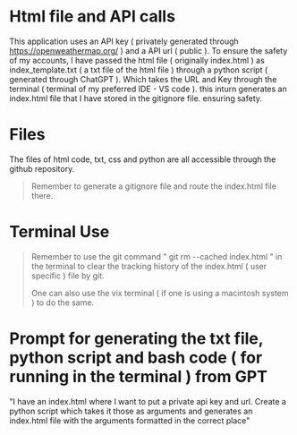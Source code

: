 # Html file and API calls
This application uses an API key ( privately generated through https://openweathermap.org/ ) and a API url ( public ). To ensure the safety of my accounts, I have passed the html file ( originally index.html ) as index_template.txt ( a txt file of the html file ) through a python script ( generated through ChatGPT ). Which takes the URL and Key through the terminal ( terminal of my preferred IDE - VS code ). this inturn generates an index.html file that I have stored in the gitignore file. ensuring safety.

# Files

The files of html code, txt, css and python are all accessible through the github repository. 

> Remember to generate a gitignore file and route the index.html file there.
> 
# Terminal Use
> Remember to use the git command " git rm --cached index.html " in the terminal to clear the tracking history of the index.html ( user specific ) file by git.
> 
> One can also use the vix terminal ( if one is using a macintosh system ) to do the same. 
> 
# Prompt for generating the txt file, python script and bash code ( for running in the terminal ) from GPT 
"I have an index.html where I want to put a private api key and url. Create a python script which takes it those as arguments and generates an index.html file with the arguments formatted in the correct place"
